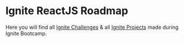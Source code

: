# Ignite ReactJS Roadmap

Here you will find all [Ignite Challenges](https://github.com/luizwhite/ignite-reactjs-roadmap/tree/main/ignite-challenges) & all [Ignite Projects](https://github.com/luizwhite/ignite-reactjs-roadmap/tree/main/ignite-projects) made during Ignite Bootcamp.
